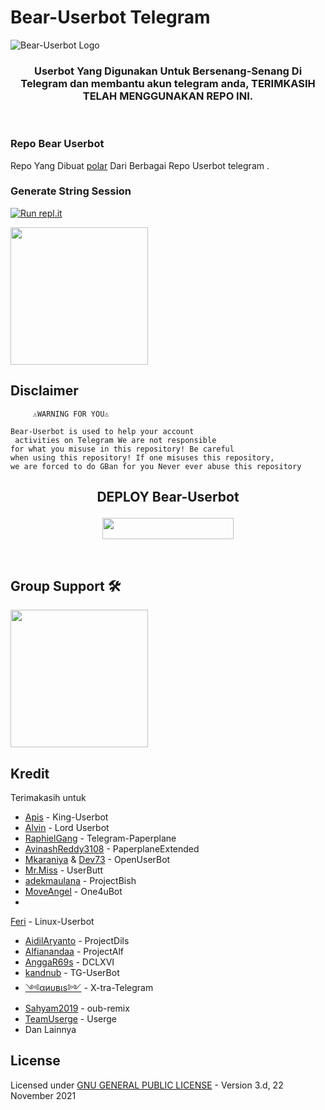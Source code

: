 # Bear-Userbot Telegram
![Bear-Userbot Logo](https://telegra.ph/file/157df60d29081985c2a3f.jpg)



<h3 align="center">Userbot Yang Digunakan Untuk Bersenang-Senang Di Telegram dan membantu akun telegram anda, TERIMKASIH TELAH MENGGUNAKAN REPO INI.</h3>
<p align="center">&nbsp;</p>

### Repo Bear Userbot
Repo Yang Dibuat [polar](https://t.me/polllarbear) Dari Berbagai Repo Userbot telegram .

### Generate String Session
[![Run repl.it](https://img.shields.io/badge/run-string__session.py-blue?style=for-the-badge&logo=repl.it)](https://replit.com/@BearUserbot/StringSession#main.py)

   <a href="https://t.me/SkyStringBot"><img src="https://img.shields.io/badge/Group%20Support%3F-yes-blue?&style=flat-square?&logo=telegram" width=220px></a></p>

## Disclaimer
         
         ⚠️WARNING FOR YOU⚠️
```
Bear-Userbot is used to help your account
 activities on Telegram We are not responsible 
for what you misuse in this repository! Be careful 
when using this repository! If one misuses this repository, 
we are forced to do GBan for you Never ever abuse this repository 
```

## <p align="center">DEPLOY Bear-Userbot</p>


<p align="center"><a href="https://heroku.com/deploy?template=https://github.com/polarrbear/Bear-Userbot/tree/Bear-Userbot"> <img src="https://img.shields.io/badge/Deploy%20Ke%20Heroku-magenta?style=flat&logo=heroku" width="210" height="34.45" /></a></p>

<br>
</p>

## Group Support 🛠
   <a href="https://t.me/zona_teman"><img src="https://img.shields.io/badge/Group%20Support%3F-yes-blue?&style=flat-square?&logo=telegram" width=220px></a></p>


## Kredit
  Terimakasih untuk 
*   [Apis](https://github.com/apisuserbot) - King-Userbot
*   [Alvin](https://github.com/Zora24/Lord-Userbot) - Lord Userbot
*   [RaphielGang](https://github.com/RaphielGang) - Telegram-Paperplane
*   [AvinashReddy3108](https://github.com/AvinashReddy3108) - PaperplaneExtended
*   [Mkaraniya](https://github.com/mkaraniya) & [Dev73](https://github.com/Devp73) - OpenUserBot
*   [Mr.Miss](https://github.com/keselekpermen69) - UserButt
*   [adekmaulana](https://github.com/adekmaulana) - ProjectBish
*   [MoveAngel](https://github.com/MoveAngel) - One4uBot
*  
[Feri](https://github.com/ferikunn/) - Linux-Userbot
* [AidilAryanto](https://github.com/aidilaryanto) - ProjectDils 
*   [Alfianandaa](https://github.com/alfianandaa/ProjectAlf) - ProjectAlf
*   [AnggaR69s](https://github.com/GengKapak/DCLXVI) - DCLXVI
*   [kandnub](https://github.com/kandnub) - TG-UserBot
*   [༺αиυвιѕ༻](https://github.com/Dark-Princ3) - X-tra-Telegram
*   [Sahyam2019](https://github.com/sahyam2019/oub-remix) - oub-remix
*   [TeamUserge](https://github.com/UsergeTeam/Userge) - Userge
*   Dan Lainnya

## License
Licensed under [GNU GENERAL PUBLIC LICENSE](https://github.com/polarrbear/Bear-Userbot) - Version 3.d, 22 November 2021

